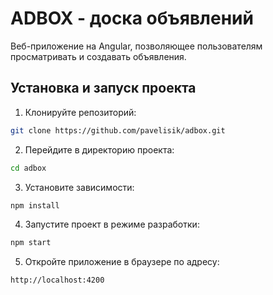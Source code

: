 # ADBOX - доска объявлений

Веб-приложение на Angular, позволяющее пользователям просматривать и создавать объявления.

## Установка и запуск проекта

1. Клонируйте репозиторий:

```bash
git clone https://github.com/pavelisik/adbox.git
```

2. Перейдите в директорию проекта:

```bash
cd adbox
```

3. Установите зависимости:

```bash
npm install
```

4. Запустите проект в режиме разработки:

```bash
npm start
```

5. Откройте приложение в браузере по адресу:

```
http://localhost:4200
```
